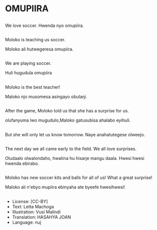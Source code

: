 # OMUPIIRA

##
We love soccer.
Hwenda nyo omupiira.

##
Moloko is teaching us
soccer.

Moloko ali hutwegeresa
omupiira.

##
We are playing soccer.

Huli hugudula omupiira

##
Moloko is the best
teacher!

Maloko njo musomesa
asingayo obulaŋi.

##
After the game,
Moloko told us that
she has a surprise for
us.

olufanyuma lwo
mugudulo,Maloko
gatusubisa ahalabo
eyihuli.

##
But she will only let us
know tomorrow.
Naye anahatutegese
olweejo.

##
The next day we all
came early to the field.
We all love surprises.

Oludaalo olwalondaho,
hwatina hu hisaŋe
mangu daala.
Hwesi hwesi hwenda
ebirabo.

##
Moloko has new soccer
kits and balls for all of
us!
What a great surprise!

Maloko ali n'ebyo
mupiira ebinyaha ate
byeefe hwesihwesi!

##
* License: [CC-BY]
* Text: Letta Machoga
* Illustration: Vusi Malindi
* Translation: HASAHYA JOAN
* Language: nuj
